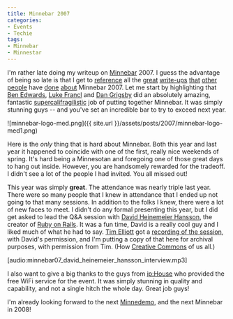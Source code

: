 ```yaml
---
title: Minnebar 2007
categories:
- Events
- Techie
tags:
- Minnebar
- Minnestar
---
```


I'm rather late doing my writeup on [Minnebar](http://www.minnebar.org/) 2007. I guess the advantage of being so late is that I get to [reference](http://graemethickins.typepad.com/graeme_blogs_here/2007/04/minnebar_was_gr.html) all the [great](http://concentrationstudios.com/2007/4/22/more-minnebar) [write-ups](http://exold.com/opinion/minnebar-2007) [that](http://www.alttext.com/archives/2007/04/23/minnbar_remembered.html) [other](http://mnteractive.com/archive/minnebar-2-wrap-up/) [people](http://louis.dejardin.org/2007/04/22/minnebar-reprise/) have [done](http://refried.org/blog/209/) [about](http://www.murphybytes.com/?p=405) Minnebar 2007. Let me start by highlighting that [Ben Edwards](http://www.alttext.com/), [Luke Francl](http://luke.francl.org/) and [Dan Grigsby](http://www.unpossible.com/) did an absolutely amazing, fantastic [supercalifragilistic](http://www.google.com/search?q=supercalifragilistic) job of putting together Minnebar. It was simply stunning guys -- and you've set an incredible bar to try to exceed next year.
[](http://thingelstad.com/s/minnebar-2007-on-april-21st/minnebar-logo-medpng/img)

![minnebar-logo-med.png]({{ site.url }}/assets/posts/2007/minnebar-logo-med1.png)

Here is the _only_ thing that is hard about Minnebar. Both this year and last year it happened to coincide with one of the first, really nice weekends of spring. It's hard being a Minnesotan and foregoing one of those great days to hang out inside. However, you are handsomely rewarded for the tradeoff. I didn't see a lot of the people I had invited. You all missed out!

This year was simply **great**. The attendance was nearly triple last year. There were so many people that I knew in attendance that I ended up not going to that many sessions. In addition to the folks I knew, there were a lot of new faces to meet. I didn't do any formal presenting this year, but I did get asked to lead the Q&A session with [David Heinemeier Hansson](http://www.loudthinking.com/), the creator of [Ruby on Rails](http://www.rubyonrails.com/). It was a fun time, David is a really cool guy and I liked much of what he had to say. [Tim Elliott](http://www.timelliott.us/) got a [recording of the session](http://timelliott.us/2007/04/23/minnebar-podcast-6-david-heinemeier-hansson-interview/), with David's permission, and I'm putting a copy of that here for archival purposes, with permission from Tim. (How [Creative Commons](http://creativecommons.org/) of us all.)

[audio:minnebar07_david_heinemeier_hansson_interview.mp3]

I also want to give a big thanks to the guys from [ip:House](http://www.iphouse.com/) who provided the free WiFi service for the event. It was simply stunning in quality and capability, and not a single hitch the whole day. Great job guys!

I'm already looking forward to the next [Minnedemo](http://www.minnedemo.org/), and the next Minnebar in 2008!
